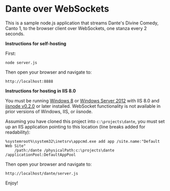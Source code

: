 Dante over WebSockets
===

This is a sample node.js application that streams Dante's Divine Comedy, Canto 1, to the browser client over WebSockets,
one stanza every 2 seconds. 

**Instructions for self-hosting**

First:

```
node server.js
```

Then open your browser and navigate to:

```
http://localhost:8888
```

**Instructions for hosting in IIS 8.0**

You must be running [Windows 8](http://windows.microsoft.com/en-US/windows-8/download) or [Windows Server 2012](http://technet.microsoft.com/en-us/evalcenter/hh670538.aspx) with IIS 8.0 and [iisnode v0.2.0](https://github.com/tjanczuk/iisnode) or later installed. WebSocket functionality is not available in prior versions of Windows, IIS, or iisnode. 

Assuming you have cloned this project into `c:\projects\dante`, you must set up an IIS application pointing to this location (line breaks added for readability):

```
%systemroot%\system32\inetsrv\appcmd.exe add app /site.name:"Default Web Site" 
    /path:/dante /physicalPath:c:\projects\dante /applicationPool:DefaultAppPool
```

Then open your browser and navigate to:

```
http://localhost/dante/server.js
```

Enjoy!